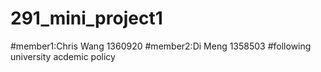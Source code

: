 # 291_mini_project1
#member1:Chris Wang 1360920
#member2:Di Meng 1358503
#following university acdemic policy
